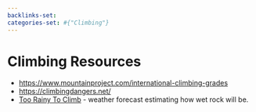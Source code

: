 ```yaml
---
backlinks-set: 
categories-set: #{"Climbing"}
---
```

# Climbing Resources

 - https://www.mountainproject.com/international-climbing-grades
 - https://climbingdangers.net/
 - [Too Rainy To Climb](http://toorainy.com/) - weather forecast estimating how
   wet rock will be.
